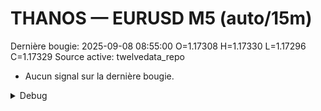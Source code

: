 # THANOS — EURUSD M5 (auto/15m)
Dernière bougie: 2025-09-08 08:55:00  O=1.17308  H=1.17330  L=1.17296  C=1.17329
Source active: twelvedata_repo

- Aucun signal sur la dernière bougie.

<details><summary>Debug</summary>

- TD_API_KEY manquant.

</details>
